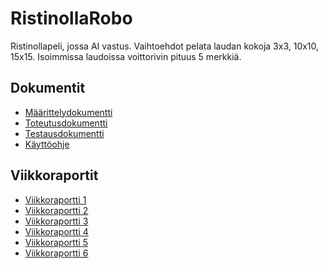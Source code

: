 # RistinollaRobo
Ristinollapeli, jossa AI vastus. Vaihtoehdot pelata laudan kokoja 3x3, 10x10, 15x15. Isoimmissa laudoissa voittorivin pituus 5 merkkiä.
## Dokumentit 
* [Määrittelydokumentti](https://github.com/eherra/ristinollarobo/blob/master/dokumentaatio/dokumentit/Maarittelydokumentti.md)
* [Toteutusdokumentti](https://github.com/eherra/ristinollarobo/blob/master/dokumentaatio/dokumentit/Toteutusdokumentti.md)
* [Testausdokumentti](https://github.com/eherra/ristinollarobo/blob/master/dokumentaatio/dokumentit/Testausdokumentti.md)
* [Käyttöohje](https://github.com/eherra/ristinollarobo/blob/master/dokumentaatio/dokumentit/K%C3%A4ytt%C3%B6ohje.md)

## Viikkoraportit 
* [Viikkoraportti 1](https://github.com/eherra/ristinollarobo/blob/master/dokumentaatio/viikkoraportti1.md)
* [Viikkoraportti 2](https://github.com/eherra/ristinollarobo/blob/master/dokumentaatio/viikkoraportti2.md)
* [Viikkoraportti 3](https://github.com/eherra/ristinollarobo/blob/master/dokumentaatio/viikkoraportti3.md)
* [Viikkoraportti 4](https://github.com/eherra/ristinollarobo/blob/master/dokumentaatio/viikkoraportti4.md)
* [Viikkoraportti 5](https://github.com/eherra/ristinollarobo/blob/master/dokumentaatio/viikkoraportti5.md)
* [Viikkoraportti 6](https://github.com/eherra/ristinollarobo/blob/master/dokumentaatio/viikkoraportti6.md)
</br>





